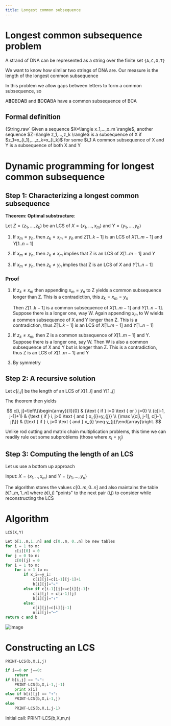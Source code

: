 ```yaml
---
title: Longest common subsequence
---
```


# Longest common subsequence problem

A strand of DNA can be represented as a string over the finite set
`{A,C,G,T}`

We want to know how similar two strings of DNA are. Our measure is the
length of the longest common subsequence

In this problem we allow gaps between letters to form a common
subsequence, so

A**BC**BD**A**B and **B**D**CA**BA have a common subsequence of BCA

## Formal definition

<Definition name="Subsequence">
{String.raw`
Given a sequence $X=\langle x_1,...,x_m \rangle$, another sequence $Z=\langle z_1,...,z_k \rangle$ is a subsequence of X if $z_1=x_{i_1},...,z_k=x_{i_k}$ for some $i_1<i_2<...<i_k$
`}

</Definition>

<Definition name="Common subsequence">
A common subsequence of X and Y is a subsequence of both X and Y
</Definition>

# Dynamic programming for longest common subsequence

## Step 1: Characterizing a longest common subsequence

**Theorem: Optimal substructure**:

Let $Z=\langle z_1,...,z_k \rangle$ be an LCS of
$X=\langle x_1,...,x_m \rangle$ and $Y=\langle y_1,...,y_n \rangle$

1.  If $x_m=y_n$, then $z_k=x_m=y_n$ and $Z[1..k-1]$ is an LCS of
    $X[1..m-1]$ and $Y[1..n-1]$

2.  If $x_m\neq y_n$, then $z_k\neq x_m$ implies that Z is an LCS of
    $X[1..m-1]$ and $Y$

3.  If $x_m\neq y_n$, then $z_k\neq y_n$ implies that Z is an LCS of $X$
    and $Y[1..n-1]$

### Proof

1.  If $z_k\neq x_m$ then appending $x_m=y_n$ to Z yields a common
    subsequence longer than Z. This is a contradiction, this
    $z_k=x_m=y_n$

    Then $Z[1..k-1]$ is a common subsequence of $X[1..m-1]$ and
    $Y[1..n-1]$. Suppose there is a longer one, way W. Again appending
    $x_m$ to W wields a common subsequence of X and Y longer than Z.
    This is a contradiction, thus $Z[1..k-1]$ is an LCS of $X[1..m-1]$
    and $Y[1..n-1]$

2.  If $z_k\neq x_m$, then Z is a common subsequence of $X[1..m-1]$
    and Y. Suppose there is a longer one, say W. Then W is also a common
    subsequence of X and Y but is longer than Z. This is a
    contradiction, thus Z is an LCS of $X[1..m-1]$ and Y

3.  By symmetry

## Step 2: A recursive solution

Let $c[i,j]$ be the length of an LCS of $X[1..i]$ and $Y[1..j]$

The theorem then yields

$$
c[i, j]=\left\{\begin{array}{ll}{0} & {\text { if } i=0 \text { or } j=0} \\ {c[i-1, j-1]+1} & {\text { if } i, j>0 \text { and } x_{i}=y_{j}} \\ {\max \{c[i, j-1], c[i-1, j]\}} & {\text { if } i, j>0 \text { and } x_{i} \neq y_{j}}\end{array}\right.
$$

Unlike rod cutting and matrix chain multiplication problems, this time
we can readily rule out some subproblems (those where $x_i=y_j$)

## Step 3: Computing the length of an LCS

Let us use a bottom up approach

Input: $X=\langle x_1,..,x_m \rangle$ and
$Y=\langle y_1,...,y_n \rangle$

The algorithm stores the values $c[0..m,0..n]$ and also maintains the
table $b[1..m,1..n]$ where $b[i,j]$ "points" to the next pair (i,j) to
consider while reconstructing the LCS

# Algorithm

`LCS(X,Y)`

```python
Let b[1..m,1..n] and c[0..m, 0..n] be new tables
for i = 1 to m:
    c[i][0] = 0
for j = 0 to n:
    c[0][j] = 0
for i = 1 to m:
    for i = 1 to n:
        if x_i==y_i:
            c[i][j]=c[i-1][j-1]+1
            b[i][j]="↖"
        else if c[i-1][j]>=c[i][j-1]:
            c[i][j] = c[i-1][j]
            b[i][j]="↑"
        else:
            c[i][j]=c[i][j-1]
            n[i][j]="⟵"
return c and b
```

![image](/img/Year_2/Theory_of_Computation/AAC/LCS/algorithm.webp)

# Constructing an LCS

`PRINT-LCS(b,X,i,j)`

```python
if i==0 or j==0:
    return
if b[i,j] == "↖":
    PRINT-LCS(b,X,i-1,j-1)
    print x[i]
else if b[i][j] == "↑":
    PRINT-LCS(b,X,i-1,j)
else
    PRINT-LCS(b,X,i,j-1)

```

Initial call: PRINT-LCS(b,X,m,n)
